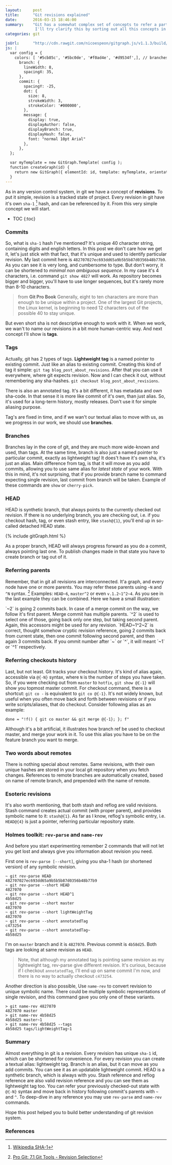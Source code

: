 ```yaml
---
layout:     post
title:      "Git revisions explained"
date:       2016-03-15 18:46:00
summary:    "Git has a somewhat complex set of concepts to refer a particular point in history. We have commits, branches, tags, remotes. Moe than enough to get confused!
             I'll try clarify this by sorting out all this concepts in holistic system, connecting them together from simple to complex."
categories: git

jsUrl:      "http://cdn.rawgit.com/nicoespeon/gitgraph.js/v1.1.3/build/gitgraph.js"
js: |
  var config = { 
    colors: [ '#5cb85c', '#5bc0de', '#f0ad4e', '#d9534f',], // branches colors, 1 per column
      branch: {
        lineWidth: 8,
        spacingX: 35,
      },
      commit: {
        spacingY: -25,
        dot: {
          size: 8,
          strokeWidth: 3,
          strokeColor: '#000000',
        },
        message: {
          display: true,
          displayAuthor: false,
          displayBranch: true,
          displayHash: false,
          font: "normal 10pt Arial"
        },
      },
  };

  var myTemplate = new GitGraph.Template( config );
  function createGraph(id) {
    return new GitGraph({ elementId: id, template: myTemplate, orientation: "vertical" })
  }
---
```


As in any version control system, in git we have a concept of __revisions__. To put it simple, revision is a tracked state of project.
Every revision in git have it's own `sha-1` [^1] hash, and can be referenced by it. From this very simple concept we will start.

* TOC
{:toc}

### Commits
So, what is `sha-1` hash I've mentioned? It's unique 40 character string, containing digits and english letters. In this post we don't care how we get it, let's just stick with that fact, that it's unique and used to identify particular revision.
My last commit here is `482707027ec693dd65a9b5b5b87d0356b48b77b9`. As you can see it is very long, and cumbersome to type. But don't worry, it can be shortened to _minimal non ambiguous sequence_.
In my case it's 4 characters, i.e. command `git show 4827` will work. As repository becomes bigger and bigger,
you'll have to use longer sequences, but it's rarely more than 8-10 characters.

> from __Git Pro Book__
> Generally, eight to ten characters are more than enough to be unique within a project. One of the largest Git projects, the Linux kernel, is beginning to need 12 characters out of the possible 40 to stay unique.

But even short sha is not descriptive enough to work with it. When we work, we wan't to name our revisions in a bit more human-centric way. And next concept I'll show is __tags__.

### Tags
Actually, git has 2 types of tags.
__Lightweight tag__ is a named pointer to existing commit. Just like an alias to existing commit.
Creating this kind of tag it simple: `git tag blog_post_about_revisions`. After that you can use it everywhere, where git expects revision.
Now and I can check it out, without remembering any sha-hashes. `git checkout blog_post_about_revisions`.

There is also an annotated tag. It's a bit different, it has metadata and own sha-code. In that sense it is more like commit of it's own, than just alias.
So, it's used for a long-term history, mostly releases. Don't use it for simple aliasing purpose.

Tag's are fixed in time, and if we wan't our textual alias to move with us, as we progress in our work, we should use __branches__.

### Branches
Branches lay in the core of git, and they are much more wide-known and used, than tags.
At the same time, branch is also just a named pointer to particular commit, exactly as lightweight tag! It does't have it's own sha, it's just an alias.
Main difference from tag, is that it will move as you add commits, allowing you to use same alias for _latest state_ of your work.
With this in mind, it's not surprising, that if you provide branch name to command expecting single revision, last commit from branch will be taken.
Example of these commands are `show` or `cherry-pick`.

### HEAD
HEAD is synthetic branch, that always points to the currently checked out revision.
If there is no underlying branch, you are checking out, i.e. if you checkout hash, tag, or even stash entry, like `stash@{1}`, you'll end up in so-called detached HEAD state.

{% include gitGraph.html %}
<style>
		#gitCommand > code, #gitCommand > small { vertical-align: middle; }
		#gitCommand > code { font-size: medium; }
</style>
<script>
	var commonSetup = function() {
		var gitgraph = createGraph("gitGraph");
		gitgraph.branch("master");
		return gitgraph;
	}
	var curr = 0;
  var msg = function(str) {
    jQuery("#gitCommand").html(curr + ". " + str)
  }

  var steps = [
		function() {
			commonSetup().commit("[HEAD] C1");
			msg("<code>commit C1</code> <small># On master</small>")
		},
		function() {
			commonSetup().commit("C1").commit("[HEAD] C2");
			msg("<code>commit C2</code> <small># On master: Both HEAD and master moved.</small>")
		},
		function() {
			commonSetup().commit("C1").commit("[HEAD] C2")
			msg("<code>checkout C2</code> <small># Detached HEAD: No active branch for this checkout</small>")
		},
		function() {
			commonSetup().commit("C1").commit("C2").branch("HEAD").commit("C3");
			msg("<code>commit C3</code> <small># Detached HEAD: HEAD updated, master unaffected</small>")
		},
  ];
  gitNext = function() {
      curr++;
      curr = curr % steps.length;
      steps[curr]();
    };
  
    gitBack = function() {
      curr--;
      curr = (curr + steps.length) % steps.length;
      steps[curr]();
    };
  steps[curr]();
</script>

As a proper branch, HEAD will always progress forward as you do a commit, always pointing last one.
To publish changes made in that state you have to create branch or tag out of it.

### Referring parents
Remember, that in git all revisions are interconnected. It'a graph, and every node have one or more parents. You may refer these parents using `~N` and `^N` syntax. [^2]
Examples: `HEAD~6`, `master^2` or even `v.1.2~1^2~4`. As you see in the last example they can be combined.
Here we have a small illustration:
<div class="row" style="margin-top: 1em"><canvas id="gitGraphParent"></canvas></div>
<script>
  var gitgraph = createGraph("gitGraphParent");
  var master = gitgraph.branch("master");
  master.commit("C1 (HEAD~3, HEAD~1^2~2)");
  var feature = master.branch("feature");
  feature.commit("F1 (HEAD~1^2~1)");
  master.commit("C2 (HEAD~2 or HEAD^^ or HEAD^~)");
  feature.commit("F2 (HEAD~1^2 or HEAD~^2)");
  feature.merge(master, "Merge branch 'feature' (HEAD~1 or HEAD^1)");
  master.commit("C3 (HEAD)");
</script>
`~2` is going 2 commits back. In case of a merge commit on the way, we follow it's first parent. Merge commit has multiple parents. `^2` is used to select one of those, going back only one step, but taking second parent.
Again, this accessors might be used for any revision. `HEAD~1^2~2` is correct, thought somehow cryptic revision reference, going 2 commits back from current state, then one commit following second parent, and then again 3 commits back.
If you ommit number after `~` or `^`, it will meant `~1` or `^1` respectively.

### Referring checkouts history
Last, but not least. Git tracks your checkout history. It's kind of alias again, accessible via `@{-N}` syntax, where `N` is the number of steps you have taken.
So, if you were checking out from `master` to `hotfix`, `git show @{-1}` will show you topmost master commit. For checkout command, there is a shortcut: `git co -` is equivalent to `git co @{-1}`.
It's not widely known, but useful when you often move back and forth between revisions or if you write scripts/aliases, that do checkout.
Consider following alias as an example:  

```
done = "!f() { git co master && git merge @{-1}; }; f"
```

Although it's a bit artificial, it illustrates how branch ref be used to checkout master, and merge your work in it.
To use this alias you have to be on the feature branch you want to merge.

### Two words about remotes
There is nothing special about remotes. Same revisions, with their own unique hashes are stored in your local git repository when you fetch changes.
References to remote branches are automatically created, based on name of remote branch, and prepended with the name of remote.

### Esoteric revisions
It's also worth mentioning, that both stash and reflog are valid revisions. Stash command creates actual commit (with proper parent),
and provides symbolic name to it: `stash@{1}`. As far as I know, reflog's symbolic entry, i.e. `HEAD@{4}` is just a pointer, referring particular repository state.

### Holmes toolkit: `rev-parse` and `name-rev`
And before you start experimenting remember 2 commands that will not let you get lost and always give you information about revision you need.

First one is `rev-parse [--short]`, giving you sha-1 hash (or shortened version) of any symbolic revision.

```
~ git rev-parse HEAD
482707027ec693dd65a9b5b5b87d0356b48b77b9
~ git rev-parse --short HEAD  
4827070
~ git rev-parse --short HEAD^1
4b58d25
~ git rev-parse --short master
4827070
~ git rev-parse --short lightWeightTag
4827070
~ git rev-parse --short annotatedTag
c473254
~ git rev-parse --short annotatedTag~
4b58d25
```

I'm on `master` branch and it is `4827070`. Previous commit is `4b58d25`. Both tags are looking at same revision as `HEAD`.  

> Note, that although my annotated tag is pointing same revision as my lightweight tag, rev-parse give different revision.
It's curious, because if I checkout `annotatedTag`, I'll end up on same commit I'm now, and there is no way to actually checkout `c473254`.

Another direction is also possible, Use `name-rev` to convert revision to unique symbolic name.
There could be multiple symbolic representations of single revision, and this command gave you only one of these variants.

```
> git name-rev 4827070        
4827070 master
> git name-rev 4b58d25
4b58d25 master~1
> git name-rev 4b58d25 --tags
4b58d25 tags/lightWeightTag~1
```

### Summary

Almost everything in git is a revision. Every revision has unique `sha-1` id, which can be shortened for convenience.
For every revision you can create a textual alias: lightweight tag. Branch is an alias,
but it can move as you add commits. You can see it as an updatable lightweight commit. HEAD is a synthetic branch, which is always with you.
Stash reference and reflog reference are also valid revision reference and you can see them as lightweight tag too.
You can refer your previously checked-out state with `@{-N}` syntax and move back in history following commit's parents with `~` and `^`.
To deep-dive in any reference you may use `rev-parse` and `name-rev` commands.

Hope this post helped you to build better understanding of git revision system.

### References

[^1]: [Wikipedia SHA-1](https://en.wikipedia.org/wiki/SHA-1)
[^2]: [Pro Git: 7.1 Git Tools - Revision Selection](https://git-scm.com/book/en/v2/Git-Tools-Revision-Selection)
